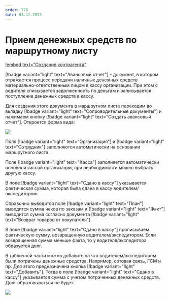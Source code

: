 ```yaml
---
order: 776
date: 03.12.2023
---
```

# Прием денежных средств по маршрутному листу

[!embed text="Создание контрагента"](https://youtu.be/791yCeeSSI0)

[!badge variant="light" text="Авансовый отчет"] – документ, в котором отражается процесс передачи наличных денежных средств
материально-ответственным лицом в кассу организации. При этом с водителя списывается задолженность по деньгам и записывается поступление денежных средств в кассу.

Для создания этого документа в маршрутном листе переходим во вкладку [!badge variant="light" text="Сопроводительные документы"] и нажимаем кнопку [!badge variant="light" text="Создать авансовый отчет"]. Откроется форма вида:

![](\images\диспетчер\авансовый.jpg)


Поля [!badge variant="light" text="Организация"] и [!badge variant="light" text="Сотрудник"] заполняются автоматически на основании маршрутного листа.

Поле [!badge variant="light" text="Касса"] заполняется автоматически основной кассой организации, при необходимости можно
выбрать другую кассу.

В поле [!badge variant="light" text="Сдано в кассу"]  указывается фактическая сумма, которая была сдана в кассу водителем/экспедитором.

Справочно выводится поле [!badge variant="light" text="План"] выводится сумма чеков по заказам и [!badge variant="light" text="Факт"] выводится сумма согласно документа [!badge variant="light" text="Возврат товаров от покупателя"]. 

В поле [!badge variant="light" text="Сдано в кассу"] прописываем фактическую сумму, возвращенную водителем/экспедитором. Если возвращенная сумма меньше факта, то у водителя/экспедитора образуется долг.

В табличной части можно добавить на что водителем/экспедитором были потрачены денежные средства. Например, сотовая связь, ГСМ и пр. Для этого предназначена кнопка [!badge variant="light" text="Добавить"]. Тогда в поле [!badge variant="light" text="Сдано в кассу"] указывается сумма с учетом потраченных денежных средств. Долг образовываться не будет. 

![](\images\диспетчер\аванс1.gif)



